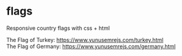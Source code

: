 # flags

Responsive country flags with css + html


The Flag of Turkey: https://www.yunusemrejs.com/turkey.html <br/>
The Flag of Germany: https://www.yunusemrejs.com/germany.html
